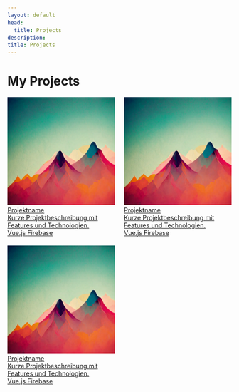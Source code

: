 ```yaml
---
layout: default
head:
  title: Projects
description: 
title: Projects
---
```


# My Projects

<div class="projects-container">
  <a href="/projects/project1" class="project-card">
    <img src="/alpine-0.webp" alt="Projektbild" class="project-card__image" />
    <div class="project-card__content">
      <div class="project-card__title">Projektname</div>
      <div class="project-card__desc">Kurze Projektbeschreibung mit Features und Technologien.</div>
      <div class="project-card__tags">
        <span class="project-card__tag">Vue.js</span>
        <span class="project-card__tag">Firebase</span>
      </div>
    </div>
  </a>

  <a href="/projects/project2" class="project-card">
    <img src="/alpine-0.webp" alt="Projektbild" class="project-card__image" />
    <div class="project-card__content">
      <div class="project-card__title">Projektname</div>
      <div class="project-card__desc">Kurze Projektbeschreibung mit Features und Technologien.</div>
      <div class="project-card__tags">
        <span class="project-card__tag">Vue.js</span>
        <span class="project-card__tag">Firebase</span>
      </div>
    </div>
  </a>

  <a href="/projects/project3" class="project-card">
    <img src="/alpine-0.webp" alt="Projektbild" class="project-card__image" />
    <div class="project-card__content">
      <div class="project-card__title">Projektname</div>
      <div class="project-card__desc">Kurze Projektbeschreibung mit Features und Technologien.</div>
      <div class="project-card__tags">
        <span class="project-card__tag">Vue.js</span>
        <span class="project-card__tag">Firebase</span>
      </div>
    </div>
  </a>
</div>

<style>
.projects-container {
  display: grid;
  grid-template-columns: repeat(2, 1fr);
  gap: 20px;
  background-color: transparent;
}

@media (max-width: 768px) {
  .projects-container {
    grid-template-columns: 1fr;
  }
}
</style>
